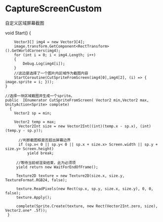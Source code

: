# CaptureScreenCustom
自定义区域屏幕截图

   void Start()
    {

        Vector3[] img4 = new Vector3[4];
        image.transform.GetComponent<RectTransform>().GetWorldCorners(img4);
        for (int i = 0; i < img4.Length; i++)
        {
            Debug.Log(img4[i]);
        }
        //这边是选择了一个图片内区域作为截图内容
        StartCoroutine(CutSpriteFromScreen(img4[0],img4[2], (i) => { image.sprite = i; }));
    }

    //选择一块区域截图并生成一个sprite。
    public  IEnumerator CutSpriteFromScreen( Vector2 min,Vector2 max, UnityAction<Sprite> complete)
      {
        Vector2 sp = min;

        Vector2 temp = max;
          Vector2Int size = new Vector2Int((int)(temp.x - sp.x), (int)(temp.y - sp.y));
  
          //判断截图框是否超出屏幕边界
          if (sp.x< 0 || sp.y< 0 || sp.x + size.x> Screen.width || sp.y + size.y> Screen.height)
              yield break;
 
         //等待当前帧渲染结束，此为必须项
         yield return new WaitForEndOfFrame();
 
         Texture2D texture = new Texture2D(size.x, size.y, TextureFormat.RGB24, false);
 
         texture.ReadPixels(new Rect(sp.x, sp.y, size.x, size.y), 0, 0, false);
         texture.Apply();
 
         complete(Sprite.Create(texture, new Rect(Vector2Int.zero, size), Vector2.one* .5f));
     }
